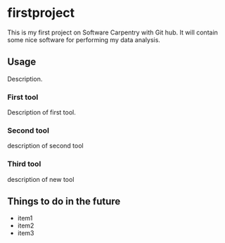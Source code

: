 # firstproject
This is my first project on Software Carpentry with Git hub.
It will contain some nice  software for performing my data analysis.

## Usage
Description.

### First tool
Description of first tool.

### Second tool
description of second tool

### Third tool
description of new tool

## Things to do in the future
- item1
- item2
- item3 
